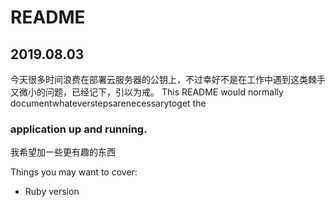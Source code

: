 # README
## 2019.08.03
今天很多时间浪费在部署云服务器的公钥上，不过幸好不是在工作中遇到这类棘手又微小的问题，已经记下，引以为戒。
This README would normally documentwhateverstepsarenecessarytoget the
### application up and running.
我希望加一些更有趣的东西

Things you may want to cover:

* Ruby version
